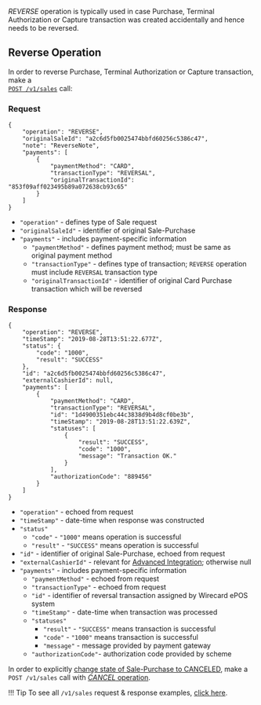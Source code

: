 _REVERSE_ operation is typically used in case Purchase, Terminal Authorization or Capture transaction was created accidentally and hence needs to be reversed.

## Reverse Operation

In order to reverse Purchase, Terminal Authorization or Capture transaction, make a<br/>[`POST /v1/sales`](https://switch.wirecard.com/mswitch-server/v1/sales) call:

### Request

    {
        "operation": "REVERSE",
        "originalSaleId": "a2c6d5fb0025474bbfd60256c5386c47",
        "note": "ReverseNote",
        "payments": [
            {
                "paymentMethod": "CARD",
                "transactionType": "REVERSAL",
                "originalTransactionId": "853f09aff023495b89a072638cb93c65"
            }
        ]
    }

- `"operation"` - defines type of Sale request
- `"originalSaleId"` - identifier of original Sale-Purchase
- `"payments"` - includes payment-specific information
    - `"paymentMethod"` - defines payment method; must be same as original payment method
    - `"transactionType"` - defines type of transaction; `REVERSE` operation must include `REVERSAL` transaction type
    - `"originalTransactionId"` - identifier of original Card Purchase transaction which will be reversed

### Response

    {
        "operation": "REVERSE",
        "timeStamp": "2019-08-28T13:51:22.677Z",
        "status": {
            "code": "1000",
            "result": "SUCCESS"
        },
        "id": "a2c6d5fb0025474bbfd60256c5386c47",
        "externalCashierId": null,
        "payments": [
            {
                "paymentMethod": "CARD",
                "transactionType": "REVERSAL",
                "id": "1d4900351ebc44c3838d9b4d8cf0be3b",
                "timeStamp": "2019-08-28T13:51:22.639Z",
                "statuses": [
                    {
                        "result": "SUCCESS",
                        "code": "1000",
                        "message": "Transaction OK."
                    }
                ],
                "authorizationCode": "889456"
            }
        ]
    }

- `"operation"` - echoed from request
- `"timeStamp"` - date-time when response was constructed
- `"status"`
    - `"code"` - `"1000"` means operation is successful
    - `"result"` - `"SUCCESS"` means operation is successful
- `"id"` - identifier of original Sale-Purchase, echoed from request
- `"externalCashierId"` - relevant for [Advanced Integration](advanced-overview.md); otherwise null
- `"payments"` - includes payment-specific information
    - `"paymentMethod"` - echoed from request
    - `"transactionType"` - echoed from request
    - `"id"` - identifier of reversal transaction assigned by Wirecard ePOS system
    - `"timeStamp"` - date-time when transaction was processed
    - `"statuses"`
        - `"result"` - `"SUCCESS"` means transaction is successful
        - `"code"` -  `"1000"` means transaction is successful
        - `"message"` - message provided by payment gateway
    - `"authorizationCode"`- authorization code provided by scheme
    
In order to explicitly [change state of Sale-Purchase to CANCELED](multi-tender.md#what-is-sale-lifecycle-model), make a  `POST /v1/sales` call with [_CANCEL_ operation](multi-tender.md#what-is-cancel-operation).

!!! Tip
    To see all `/v1/sales` request & response examples, [click here](https://switch-test.wirecard.com/mswitch-server/doc/api-doc-sale-examples.html).